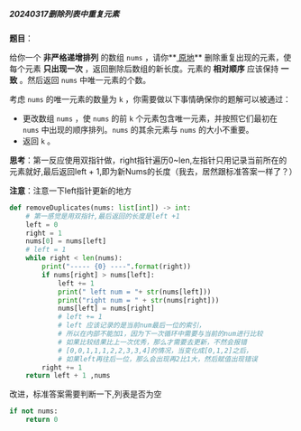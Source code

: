 ##### 20240317删除列表中重复元素

**题目**：

给你一个 **非严格递增排列** 的数组 `nums` ，请你**[ 原地](http://baike.baidu.com/item/原地算法)** 删除重复出现的元素，使每个元素 **只出现一次** ，返回删除后数组的新长度。元素的 **相对顺序** 应该保持 **一致** 。然后返回 `nums` 中唯一元素的个数。

考虑 `nums` 的唯一元素的数量为 `k` ，你需要做以下事情确保你的题解可以被通过：

- 更改数组 `nums` ，使 `nums` 的前 `k` 个元素包含唯一元素，并按照它们最初在 `nums` 中出现的顺序排列。`nums` 的其余元素与 `nums` 的大小不重要。
- 返回 `k` 。

**思考**：第一反应使用双指针做，right指针遍历0~len,左指针只用记录当前所在的元素就好,最后返回left + 1,即为新Nums的长度（我去，居然跟标准答案一样了？）

**注意**：注意一下left指针更新的地方

```python
def removeDuplicates(nums: list[int]) -> int:
    # 第一感觉是用双指针,最后返回的长度是left +1
    left = 0
    right = 1
    nums[0] = nums[left]
    # left = 1
    while right < len(nums):
        print("----- {0} ----".format(right))
        if nums[right] > nums[left]:
            left += 1
            print(" left num = "+ str(nums[left]))
            print("right num = " + str(nums[right]))
            nums[left] = nums[right]
            # left += 1
            # left 应该记录的是当前num最后一位的索引，
            # 所以在内部不能加1，因为下一次循环中需要与当前的num进行比较
            # 如果比较结果比上一次优秀，那么才需要去更新，不然会报错
            # [0,0,1,1,1,2,2,3,3,4]的情况，当变化成[0,1,2]之后，
            # 如果left再往后一位，那么会出现再2比1大，然后赋值出现错误
        right += 1
    return left + 1 ,nums
```

改进，标准答案需要判断一下,列表是否为空

```python
if not nums:
	return 0
```

